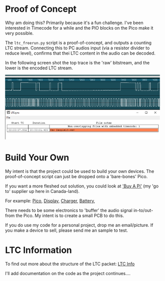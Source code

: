 
# Proof of Concept

Why am doing this? Primarily because it's a fun challenge. I've been interested in Timecode for a while
and the PIO blocks on the Pico make it very possible.

The `ltc_freerun.py` script is a proof-of-concept, and outputs a counting LTC stream. Connecting this to
PC audios input (via a resistor divider to reduce level), confirms that thei LTC content in the audio 
can be decoded.

In the following screen shot the top trace is the 'raw' bitstream, and the lower is the encoded LTC stream.

![First Decode](first_decode.PNG)

# Build Your Own

My intent is that the project could be used to build your own devices. The proof-of-concept script can 
just be dropped onto a 'bare-bones' Pico.

If you want a more fleshed out solution, you could look at ['Buy A Pi'](https://www.pishop.ca) (my 'go to'
supplier up here in Canada-land).

For example:
[Pico](https://www.pishop.ca/product/raspberry-pi-pico-h/),
[Display](https://www.pishop.ca/product/1-3inch-oled-display-module-for-raspberry-pi-pico-64-128-spi-i2c/),
[Charger](https://www.pishop.ca/product/lipo-shim-for-pico/),
[Battery](https://www.pishop.ca/product/lithium-ion-polymer-battery-3-7v-900mah/),

There needs to be some electronics to 'buffer' the audio signal in-to/out-from the Pico. My intent is to
create a small PCB to do this. 

If you do use my code for a personal project, drop me an email/picture.
If you make a device to sell, please send me an sample to test.

# LTC Information

To find out more about the structure of the LTC packet:
[LTC Info](https://en.wikipedia.org/wiki/Linear_timecode)

I'll add documentation on the code as the project continues....
